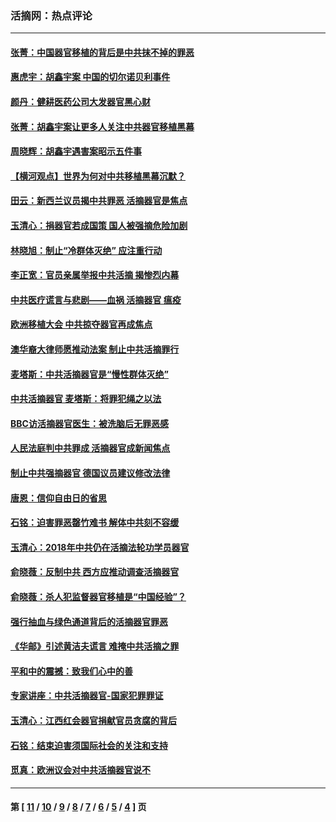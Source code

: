 ### 活摘网：热点评论
---
#### [张菁：中国器官移植的背后是中共抹不掉的罪恶](../../pages/nf5879/n13974977.md?08110430) 
#### [惠虎宇：胡鑫宇案 中国的切尔诺贝利事件](../../pages/nf5879/n13942916.md?08110430) 
#### [颜丹：健耕医药公司大发器官黑心财](../../pages/nf5879/n13940134.md?08110430) 
#### [张菁：胡鑫宇案让更多人关注中共器官移植黑幕](../../pages/nf5879/n13929073.md?08110430) 
#### [周晓辉：胡鑫宇遇害案昭示五件事](../../pages/nf5879/n13921870.md?08110430) 
#### [【横河观点】世界为何对中共移植黑幕沉默？](../../pages/nf5879/n13244249.md?08110430) 
#### [田云：新西兰议员揭中共罪恶 活摘器官是焦点](../../pages/nf5879/n13070629.md?08110430) 
#### [玉清心：捐器官若成国策 国人被强摘危险加剧](../../pages/nf5879/n12802713.md?08110430) 
#### [林晓旭：制止“冷群体灭绝” 应注重行动](../../pages/nf5879/n12779736.md?08110430) 
#### [李正宽：官员亲属举报中共活摘 揭惨烈内幕](../../pages/nf5879/n12684490.md?08110430) 
#### [中共医疗谎言与悲剧——血祸 活摘器官 瘟疫](../../pages/nf5879/n12372103.md?08110430) 
#### [欧洲移植大会 中共掠夺器官再成焦点](../../pages/nf5879/n11538883.md?08110430) 
#### [澳华裔大律师愿推动法案 制止中共活摘罪行](../../pages/nf5879/n11377039.md?08110430) 
#### [麦塔斯：中共活摘器官是“慢性群体灭绝”](../../pages/nf5879/n11350529.md?08110430) 
#### [中共活摘器官 麦塔斯：将罪犯绳之以法](../../pages/nf5879/n11347973.md?08110430) 
#### [BBC访活摘器官医生：被洗脑后无罪恶感](../../pages/nf5879/n11335935.md?08110430) 
#### [人民法庭判中共罪成 活摘器官成新闻焦点](../../pages/nf5879/n11331578.md?08110430) 
#### [制止中共强摘器官 德国议员建议修改法律](../../pages/nf5879/n11249451.md?08110430) 
#### [唐恩：信仰自由日的省思](../../pages/nf5879/n11003525.md?08110430) 
#### [石铭：迫害罪恶罄竹难书  解体中共刻不容缓](../../pages/nf5879/n10942855.md?08110430) 
#### [玉清心：2018年中共仍在活摘法轮功学员器官](../../pages/nf5879/n10914646.md?08110430) 
#### [俞晓薇：反制中共 西方应推动调查活摘器官](../../pages/nf5879/n10794671.md?08110430) 
#### [俞晓薇：杀人犯监督器官移植是“中国经验”？](../../pages/nf5879/n10466427.md?08110430) 
#### [强行抽血与绿色通道背后的活摘器官罪恶](../../pages/nf5879/n10004708.md?08110430) 
#### [《华邮》引述黄洁夫谎言 难掩中共活摘之罪](../../pages/nf5879/n9642309.md?08110430) 
#### [平和中的震撼：致我们心中的善](../../pages/nf5879/n9021123.md?08110430) 
#### [专家讲座：中共活摘器官-国家犯罪罪证](../../pages/nf5879/n8828153.md?08110430) 
#### [玉清心：江西红会器官捐献官员贪腐的背后](../../pages/nf5879/n8522122.md?08110430) 
#### [石铭：结束迫害须国际社会的关注和支持](../../pages/nf5879/n8443497.md?08110430) 
#### [觅真：欧洲议会对中共活摘器官说不](../../pages/nf5879/n8337486.md?08110430) 

---
#### 第 [ [11](./11.md?08110430) / [10](./10.md?08110430) / [9](./9.md?08110430) / [8](./8.md?08110430) / [7](./7.md?08110430) / [6](./6.md?08110430) / [5](./5.md?08110430) / [4](./4.md?08110430) ] 页
